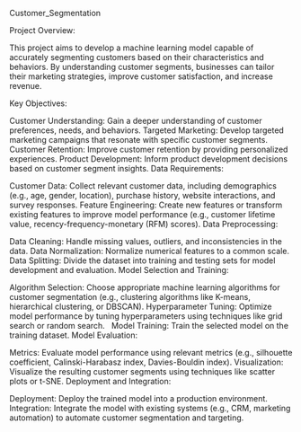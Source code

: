 Customer_Segmentation

Project Overview:

This project aims to develop a machine learning model capable of accurately segmenting customers based on their characteristics and behaviors. By understanding customer segments, businesses can tailor their marketing strategies, improve customer satisfaction, and increase revenue.

Key Objectives:

Customer Understanding: Gain a deeper understanding of customer preferences, needs, and behaviors.
Targeted Marketing: Develop targeted marketing campaigns that resonate with specific customer segments.
Customer Retention: Improve customer retention by providing personalized experiences.
Product Development: Inform product development decisions based on customer segment insights.
Data Requirements:

Customer Data: Collect relevant customer data, including demographics (e.g., age, gender, location), purchase history, website interactions, and survey responses.
Feature Engineering: Create new features or transform existing features to improve model performance (e.g., customer lifetime value, recency-frequency-monetary (RFM) scores).
Data Preprocessing:

Data Cleaning: Handle missing values, outliers, and inconsistencies in the data.
Data Normalization: Normalize numerical features to a common scale.
Data Splitting: Divide the dataset into training and testing sets for model development and evaluation.
Model Selection and Training:

Algorithm Selection: Choose appropriate machine learning algorithms for customer segmentation (e.g., clustering algorithms like K-means, hierarchical clustering, or DBSCAN).
Hyperparameter Tuning: Optimize model performance by tuning hyperparameters using techniques like grid search or random search.   
Model Training: Train the selected model on the training dataset.
Model Evaluation:

Metrics: Evaluate model performance using relevant metrics (e.g., silhouette coefficient, Calinski-Harabasz index, Davies-Bouldin index).
Visualization: Visualize the resulting customer segments using techniques like scatter plots or t-SNE.
Deployment and Integration:

Deployment: Deploy the trained model into a production environment.
Integration: Integrate the model with existing systems (e.g., CRM, marketing automation) to automate customer segmentation and targeting.
